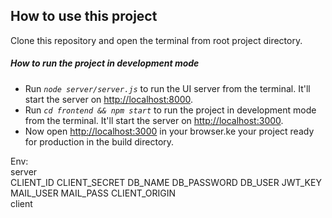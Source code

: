 ## How to use this project

Clone this repository and open the terminal from root project directory.

##### How to run the project in development mode

- Run _`node server/server.js`_ to run the UI server from the terminal.
  It'll start the server on [http://localhost:8000](http://localhost:8080).<br>
- Run _`cd frontend && npm start`_ to run the project in development mode from the terminal.
  It'll start the server on [http://localhost:3000](http://localhost:3000).<br>
- Now open [http://localhost:3000](http://localhost:3000) in your browser.ke your project ready for production in the build directory.

Env:<br>
server<br>
CLIENT_ID
CLIENT_SECRET
DB_NAME
DB_PASSWORD
DB_USER
JWT_KEY
MAIL_USER
MAIL_PASS
CLIENT_ORIGIN
<br>
client<br>
